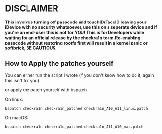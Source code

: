 # DISCLAIMER

**This involves turning off passcode and touchID/FaceID leaving your iDevice with no security whatsoever, use this on a seperate device and if you're an end-user this is not for YOU! This is for Developers while waiting for an official release by the checkra1n team.Re-enabling passcode without restoring rootfs first will result in a kernel panic or softbrick, BE CAUTIOUS.**


## How to Apply the patches yourself

You can either run the script I wrote (if you don't know how to do it, again this isn't for you)

or apply the patch yourself with bspatch

On linux:

```sh
bspatch checkra1n checkra1n_patched checkra1n_A10_A11_linux.patch
```

On macOS:
```sh
bspatch checkra1n checkra1n_patched checkra1n_A11_A10_mac.patch
```


